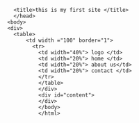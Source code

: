 <html>
  <head>
    
      <title>this is my first site </title>
      </head>
    <body>
    <div>
      <table>
          <td width ="100" border="1">
            <tr>
              <td width="40%"> logo </td>
              <td width="20%"> home </td>
              <td width="20%"> about us</td>
              <td width="20%"> contact </td>
              </tr>
              </table>
              </div>
              <div id="content">
              </div>
              </body>
              </html>
              
            
            
